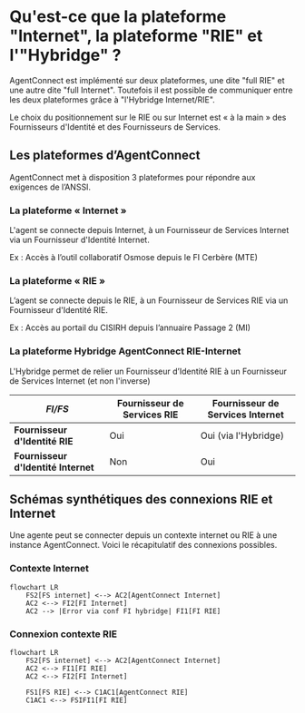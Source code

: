 # Qu'est-ce que la plateforme "Internet", la plateforme "RIE" et l'"Hybridge" ?

AgentConnect est implémenté sur deux plateformes, une dite "full RIE" et une autre dite "full Internet". Toutefois il
est possible de communiquer entre les deux plateformes grâce à "l'Hybridge Internet/RIE".

Le choix du positionnement sur le RIE ou sur Internet est « à la main » des Fournisseurs d'Identité et des Fournisseurs
de Services.

## Les plateformes d’AgentConnect

AgentConnect met à disposition 3 plateformes pour répondre aux exigences de l’ANSSI.

### La plateforme « Internet »

L'agent se connecte depuis Internet, à un Fournisseur de Services Internet via un Fournisseur d'Identité Internet.

Ex : Accès à l’outil collaboratif Osmose depuis le FI Cerbère (MTE)

### La plateforme « RIE »

L’agent se connecte depuis le RIE, à un Fournisseur de Services RIE via un Fournisseur d'Identité RIE.

Ex : Accès au portail du CISIRH depuis l’annuaire Passage 2 (MI)

### La plateforme Hybridge AgentConnect RIE-Internet

L'Hybridge permet de relier un Fournisseur d’Identité RIE à un Fournisseur de Services Internet (et non l'inverse)

| *FI/FS*                             | Fournisseur de Services RIE | Fournisseur de Services Internet |
|-------------------------------------|-----------------------------|----------------------------------| 
| **Fournisseur d'Identité RIE**      | Oui                         | Oui (via l'Hybridge)             |
| **Fournisseur d'Identité Internet** | Non                         | Oui                              |

## Schémas synthétiques des connexions RIE et Internet

Une agente peut se connecter depuis un contexte internet ou RIE à une instance AgentConnect. Voici le récapitulatif des connexions possibles.

### Contexte Internet

```mermaid
flowchart LR
    FS2[FS internet] <--> AC2[AgentConnect Internet]
    AC2 <--> FI2[FI Internet]
    AC2 --> |Error via conf FI hybridge| FI1[FI RIE]
```
### Connexion contexte RIE
```mermaid
flowchart LR    
    FS2[FS internet] <--> AC2[AgentConnect Internet]
    AC2 <--> FI1[FI RIE]
    AC2 <--> FI2[FI Internet]
    
    FS1[FS RIE] <--> C1AC1[AgentConnect RIE]
    C1AC1 <--> FSIFI1[FI RIE]
```
